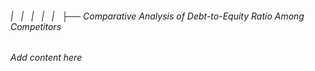 ###### |   |   |   |   |   ├── Comparative Analysis of Debt-to-Equity Ratio Among Competitors

*Add content here*
